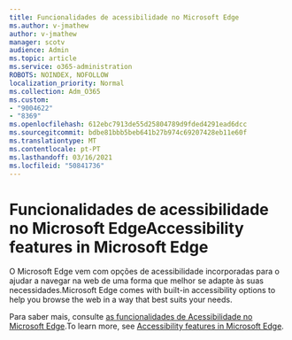 ```yaml
---
title: Funcionalidades de acessibilidade no Microsoft Edge
ms.author: v-jmathew
author: v-jmathew
manager: scotv
audience: Admin
ms.topic: article
ms.service: o365-administration
ROBOTS: NOINDEX, NOFOLLOW
localization_priority: Normal
ms.collection: Adm_O365
ms.custom:
- "9004622"
- "8369"
ms.openlocfilehash: 612ebc7913de55d25804789d9fded4291ead6dcc
ms.sourcegitcommit: bdbe81bbb5beb641b27b974c69207428eb11e60f
ms.translationtype: MT
ms.contentlocale: pt-PT
ms.lasthandoff: 03/16/2021
ms.locfileid: "50841736"
---
```

# <a name="accessibility-features-in-microsoft-edge"></a><span data-ttu-id="74a8a-102">Funcionalidades de acessibilidade no Microsoft Edge</span><span class="sxs-lookup"><span data-stu-id="74a8a-102">Accessibility features in Microsoft Edge</span></span>

<span data-ttu-id="74a8a-103">O Microsoft Edge vem com opções de acessibilidade incorporadas para o ajudar a navegar na web de uma forma que melhor se adapte às suas necessidades.</span><span class="sxs-lookup"><span data-stu-id="74a8a-103">Microsoft Edge comes with built-in accessibility options to help you browse the web in a way that best suits your needs.</span></span>

<span data-ttu-id="74a8a-104">Para saber mais, consulte [as funcionalidades de Acessibilidade no Microsoft Edge](https://go.microsoft.com/fwlink/?linkid=2153648).</span><span class="sxs-lookup"><span data-stu-id="74a8a-104">To learn more, see [Accessibility features in Microsoft Edge](https://go.microsoft.com/fwlink/?linkid=2153648).</span></span>
